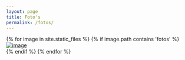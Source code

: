 ```yaml
---
layout: page
title: Foto's
permalink: /fotos/
---
```

<div class="fotos">
{% for image in site.static_files %}
    {% if image.path contains 'fotos' %}
    <div><a href="{{ image.path }}">
    <img src="{{ image.path }}" alt="image" />
    </a></div>
    {% endif %}
{% endfor %}
</div>
